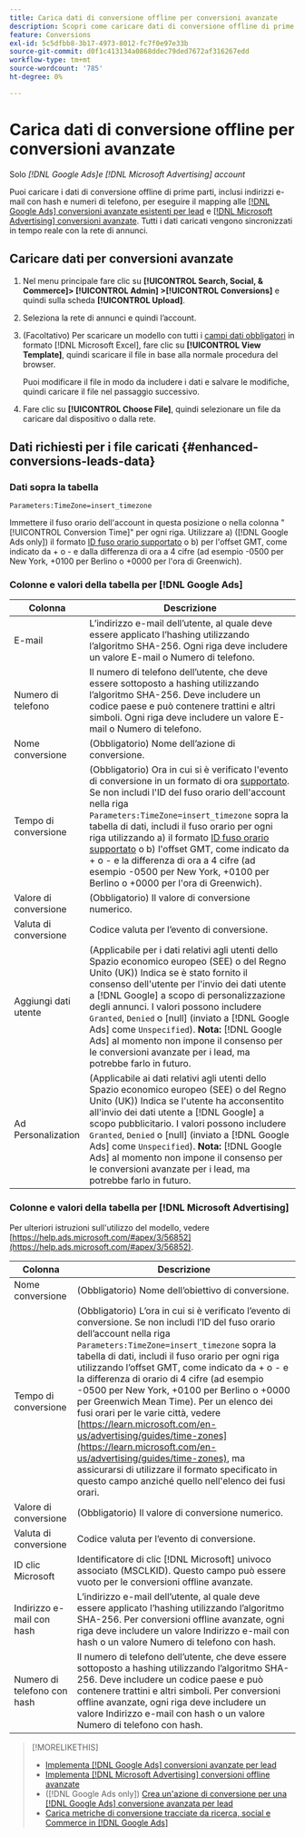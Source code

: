 ```yaml
---
title: Carica dati di conversione offline per conversioni avanzate
description: Scopri come caricare dati di conversione offline di prime parti da mappare su  [!DNL Google Ads] conversioni avanzate per lead e  [!DNL Microsoft Advertising] conversioni avanzate.
feature: Conversions
exl-id: 5c5dfbb8-3b17-4973-8012-fc7f0e97e33b
source-git-commit: d0f1c413134a0868ddec79ded7672af316267edd
workflow-type: tm+mt
source-wordcount: '785'
ht-degree: 0%

---
```


# Carica dati di conversione offline per conversioni avanzate

Solo *[!DNL Google Ads]e [!DNL Microsoft Advertising] account*

Puoi caricare i dati di conversione offline di prime parti, inclusi indirizzi e-mail con hash e numeri di telefono, per eseguire il mapping alle [[!DNL Google Ads] conversioni avanzate esistenti per lead](/help/search-social-commerce/admin/conversion-metrics/conversion-action-google.md) e [[!DNL Microsoft Advertising] conversioni avanzate](https://help.ads.microsoft.com/#apex/ads/en/60178). Tutti i dati caricati vengono sincronizzati in tempo reale con la rete di annunci.

## Caricare dati per conversioni avanzate

1. Nel menu principale fare clic su **[!UICONTROL Search, Social, & Commerce]> [!UICONTROL Admin] >[!UICONTROL Conversions]** e quindi sulla scheda **[!UICONTROL Upload]**.

1. Seleziona la rete di annunci e quindi l’account.

1. (Facoltativo) Per scaricare un modello con tutti i [campi dati obbligatori](#enhanced-conversions-leads-data) in formato [!DNL Microsoft Excel], fare clic su **[!UICONTROL View Template]**, quindi scaricare il file in base alla normale procedura del browser.

   Puoi modificare il file in modo da includere i dati e salvare le modifiche, quindi caricare il file nel passaggio successivo.

1. Fare clic su **[!UICONTROL Choose File]**, quindi selezionare un file da caricare dal dispositivo o dalla rete.

## Dati richiesti per i file caricati {#enhanced-conversions-leads-data}

### Dati sopra la tabella

`Parameters:TimeZone=insert_timezone`

Immettere il fuso orario dell&#39;account in questa posizione o nella colonna &quot;[!UICONTROL Conversion Time]&quot; per ogni riga. Utilizzare a\) ([!DNL Google Ads only]) il formato [ID fuso orario supportato](https://developers.google.com/google-ads/api/data/codes-formats#timezone_ids) o b\) per l&#39;offset GMT, come indicato da + o - e dalla differenza di ora a 4 cifre (ad esempio -0500 per New York, +0100 per Berlino o +0000 per l&#39;ora di Greenwich).

### Colonne e valori della tabella per [!DNL Google Ads]

| Colonna | Descrizione |
| ------ | ----------- |
| E-mail | L’indirizzo e-mail dell’utente, al quale deve essere applicato l’hashing utilizzando l’algoritmo SHA-256. Ogni riga deve includere un valore E-mail o Numero di telefono. |
| Numero di telefono | Il numero di telefono dell’utente, che deve essere sottoposto a hashing utilizzando l’algoritmo SHA-256. Deve includere un codice paese e può contenere trattini e altri simboli. Ogni riga deve includere un valore E-mail o Numero di telefono. |
| Nome conversione | (Obbligatorio) Nome dell’azione di conversione. |
| Tempo di conversione | (Obbligatorio) Ora in cui si è verificato l&#39;evento di conversione in un formato di ora [supportato](https://support.google.com/google-ads/answer/7014069#prepare_data). Se non includi l&#39;ID del fuso orario dell&#39;account nella riga `Parameters:TimeZone=insert_timezone` sopra la tabella di dati, includi il fuso orario per ogni riga utilizzando a\) il formato [ID fuso orario supportato](https://developers.google.com/google-ads/api/data/codes-formats#timezone_ids) o b\) l&#39;offset GMT, come indicato da + o - e la differenza di ora a 4 cifre (ad esempio -0500 per New York, +0100 per Berlino o +0000 per l&#39;ora di Greenwich). |
| Valore di conversione | (Obbligatorio) Il valore di conversione numerico. |
| Valuta di conversione | Codice valuta per l’evento di conversione. |
| Aggiungi dati utente | (Applicabile per i dati relativi agli utenti dello Spazio economico europeo (SEE) o del Regno Unito (UK)) Indica se è stato fornito il consenso dell&#39;utente per l&#39;invio dei dati utente a [!DNL Google] a scopo di personalizzazione degli annunci. I valori possono includere `Granted`, `Denied` o \[null\] (inviato a [!DNL Google Ads] come `Unspecified`). **Nota:** [!DNL Google Ads] al momento non impone il consenso per le conversioni avanzate per i lead, ma potrebbe farlo in futuro. |
| Ad Personalization | (Applicabile ai dati relativi agli utenti dello Spazio economico europeo (SEE) o del Regno Unito (UK)) Indica se l&#39;utente ha acconsentito all&#39;invio dei dati utente a [!DNL Google] a scopo pubblicitario. I valori possono includere `Granted`, `Denied` o \[null\] (inviato a [!DNL Google Ads] come `Unspecified`). **Nota:** [!DNL Google Ads] al momento non impone il consenso per le conversioni avanzate per i lead, ma potrebbe farlo in futuro. |

### Colonne e valori della tabella per [!DNL Microsoft Advertising]

Per ulteriori istruzioni sull&#39;utilizzo del modello, vedere [https://help.ads.microsoft.com/#apex/3/56852](https://help.ads.microsoft.com/#apex/3/56852).

| Colonna | Descrizione |
| ------ | ----------- |
| Nome conversione | (Obbligatorio) Nome dell’obiettivo di conversione. |
| Tempo di conversione | (Obbligatorio) L’ora in cui si è verificato l’evento di conversione. Se non includi l’ID del fuso orario dell’account nella riga `Parameters:TimeZone=insert_timezone` sopra la tabella di dati, includi il fuso orario per ogni riga utilizzando l’offset GMT, come indicato da + o - e la differenza di orario di 4 cifre (ad esempio -0500 per New York, +0100 per Berlino o +0000 per Greenwich Mean Time). Per un elenco dei fusi orari per le varie città, vedere [https://learn.microsoft.com/en-us/advertising/guides/time-zones](https://learn.microsoft.com/en-us/advertising/guides/time-zones), ma assicurarsi di utilizzare il formato specificato in questo campo anziché quello nell&#39;elenco dei fusi orari. |
| Valore di conversione | (Obbligatorio) Il valore di conversione numerico. |
| Valuta di conversione | Codice valuta per l’evento di conversione. |
| ID clic Microsoft | Identificatore di clic [!DNL Microsoft] univoco associato (MSCLKID). Questo campo può essere vuoto per le conversioni offline avanzate. |
| Indirizzo e-mail con hash | L’indirizzo e-mail dell’utente, al quale deve essere applicato l’hashing utilizzando l’algoritmo SHA-256. Per conversioni offline avanzate, ogni riga deve includere un valore Indirizzo e-mail con hash o un valore Numero di telefono con hash. |
| Numero di telefono con hash | Il numero di telefono dell’utente, che deve essere sottoposto a hashing utilizzando l’algoritmo SHA-256. Deve includere un codice paese e può contenere trattini e altri simboli. Per conversioni offline avanzate, ogni riga deve includere un valore Indirizzo e-mail con hash o un valore Numero di telefono con hash. |

>[!MORELIKETHIS]
>
>* [Implementa [!DNL Google Ads] conversioni avanzate per lead](/help/search-social-commerce/campaign-management/special-workflows/google-enhanced-conversions-leads.md)
>* [Implementa [!DNL Microsoft Advertising] conversioni offline avanzate](/help/search-social-commerce/campaign-management/special-workflows/microsoft-enhanced-conversions.md)
>* ([!DNL Google Ads only]) [Crea un&#39;azione di conversione per una  [!DNL Google Ads] conversione avanzata per lead](/help/search-social-commerce/admin/conversion-metrics/conversion-action-google.md)
>* [Carica metriche di conversione tracciate da ricerca, social e Commerce in [!DNL Google Ads]](/help/search-social-commerce/tools/conversion-metrics-upload-to-google.md)
